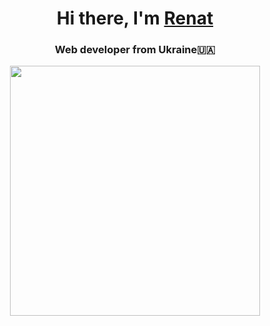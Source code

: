 <h1 align="center">Hi there, I'm <a href="http://x.dev-group.live/portfolio.html" target="_blank">Renat</a> 

<h3 align="center">Web developer from Ukraine🇺🇦</h3>



<div align="center">
  <img src="https://media.giphy.com/media/RhrAi0KejGlYbpanuQ/giphy.gif" width="400" height="400"/>
</div>


<!--
**Ren3846/Ren3846** is a ✨ _special_ ✨ repository because its `README.md` (this file) appears on your GitHub profile.

